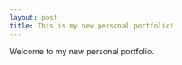 ```yaml
---
layout: post
title: This is my new personal portfolio!
---
```


Welcome to my new personal portfolio.
